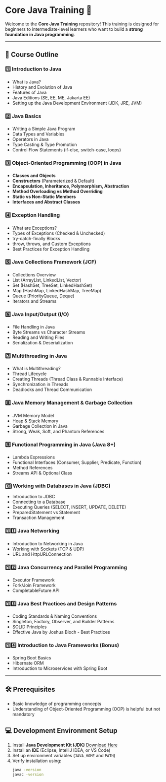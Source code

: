 # Core Java Training 🚀

Welcome to the **Core Java Training** repository! This training is designed for beginners to intermediate-level learners who want to build a **strong foundation in Java programming**. 

---

## 📌 Course Outline

### 1️⃣ Introduction to Java
- What is Java?
- History and Evolution of Java
- Features of Java
- Java Editions (SE, EE, ME, Jakarta EE)
- Setting up the Java Development Environment (JDK, JRE, JVM)

### 2️⃣ Java Basics
- Writing a Simple Java Program
- Data Types and Variables
- Operators in Java
- Type Casting & Type Promotion
- Control Flow Statements (if-else, switch-case, loops)

### 3️⃣ Object-Oriented Programming (OOP) in Java
- **Classes and Objects**
- **Constructors** (Parameterized & Default)
- **Encapsulation, Inheritance, Polymorphism, Abstraction**
- **Method Overloading vs Method Overriding**
- **Static vs Non-Static Members**
- **Interfaces and Abstract Classes**

### 4️⃣ Exception Handling
- What are Exceptions?
- Types of Exceptions (Checked & Unchecked)
- try-catch-finally Blocks
- throw, throws, and Custom Exceptions
- Best Practices for Exception Handling

### 5️⃣ Java Collections Framework (JCF)
- Collections Overview
- List (ArrayList, LinkedList, Vector)
- Set (HashSet, TreeSet, LinkedHashSet)
- Map (HashMap, LinkedHashMap, TreeMap)
- Queue (PriorityQueue, Deque)
- Iterators and Streams

### 6️⃣ Java Input/Output (I/O)
- File Handling in Java
- Byte Streams vs Character Streams
- Reading and Writing Files
- Serialization & Deserialization

### 7️⃣ Multithreading in Java
- What is Multithreading?
- Thread Lifecycle
- Creating Threads (Thread Class & Runnable Interface)
- Synchronization in Threads
- Deadlocks and Thread Communication

### 8️⃣ Java Memory Management & Garbage Collection
- JVM Memory Model
- Heap & Stack Memory
- Garbage Collection in Java
- Strong, Weak, Soft, and Phantom References

### 9️⃣ Functional Programming in Java (Java 8+)
- Lambda Expressions
- Functional Interfaces (Consumer, Supplier, Predicate, Function)
- Method References
- Streams API & Optional Class

### 🔟 Working with Databases in Java (JDBC)
- Introduction to JDBC
- Connecting to a Database
- Executing Queries (SELECT, INSERT, UPDATE, DELETE)
- PreparedStatement vs Statement
- Transaction Management

### 1️⃣1️⃣ Java Networking
- Introduction to Networking in Java
- Working with Sockets (TCP & UDP)
- URL and HttpURLConnection

### 1️⃣2️⃣ Java Concurrency and Parallel Programming
- Executor Framework
- Fork/Join Framework
- CompletableFuture API

### 1️⃣3️⃣ Java Best Practices and Design Patterns
- Coding Standards & Naming Conventions
- Singleton, Factory, Observer, and Builder Patterns
- SOLID Principles
- Effective Java by Joshua Bloch - Best Practices

### 1️⃣4️⃣ Introduction to Java Frameworks (Bonus)
- Spring Boot Basics
- Hibernate ORM
- Introduction to Microservices with Spring Boot

---

## 🛠 Prerequisites
- Basic knowledge of programming concepts
- Understanding of Object-Oriented Programming (OOP) is helpful but not mandatory

## 💻 Development Environment Setup
1. Install **Java Development Kit (JDK)** [Download Here](https://www.oracle.com/java/technologies/javase-jdk11-downloads.html)
2. Install an **IDE** (Eclipse, IntelliJ IDEA, or VS Code)
3. Set up environment variables (`JAVA_HOME` and `PATH`)
4. Verify installation using:
   ```sh
   java -version
   javac -version
